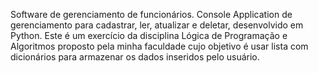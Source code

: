 Software de gerenciamento de funcionários.
Console Application de gerenciamento para cadastrar, ler, atualizar e deletar, desenvolvido em Python.
Este é um exercício da disciplina Lógica de Programação e Algoritmos proposto pela minha faculdade  cujo objetivo é usar lista com dicionários para armazenar os dados inseridos pelo usuário.


